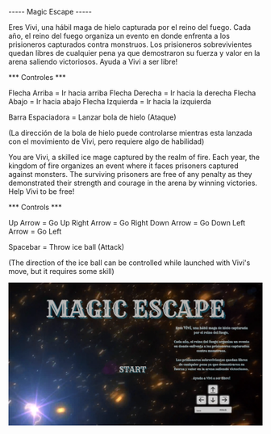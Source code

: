 ----- Magic Escape -----

Eres Vivi, una hábil maga de hielo capturada por el reino del fuego. Cada año, el reino del fuego organiza un evento en donde enfrenta a los prisioneros capturados contra monstruos. Los prisioneros sobrevivientes quedan libres de cualquier pena ya que demostraron su fuerza y valor en la arena saliendo victoriosos. Ayuda a Vivi a ser libre!


*** Controles ***

Flecha Arriba = Ir hacia arriba
Flecha Derecha = Ir hacia la derecha
Flecha Abajo = Ir hacia abajo
Flecha Izquierda = Ir hacia la izquierda

Barra Espaciadora = Lanzar bola de hielo (Ataque)

(La dirección de la bola de hielo puede controlarse mientras esta lanzada con el movimiento de Vivi, pero requiere algo de habilidad)

You are Vivi, a skilled ice mage captured by the realm of fire. Each year, the kingdom of fire organizes an event where it faces prisoners captured against monsters. The surviving prisoners are free of any penalty as they demonstrated their strength and courage in the arena by winning victories. Help Vivi to be free!

*** Controls ***

Up Arrow = Go Up Right Arrow = Go Right Down Arrow = Go Down Left Arrow = Go Left

Spacebar = Throw ice ball (Attack)

(The direction of the ice ball can be controlled while launched with Vivi's move, but it requires some skill)

![menu screenshoot](https://raw.githubusercontent.com/Lynx92/MagicEscape/master/img/screenShot.png)
